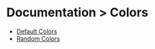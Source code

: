 # Documentation > Colors

- [Default Colors](https://github.com/TheXSolutions/repo-reporter/blob/main/docs/01-colors/00-Default-Colors.md)
- [Random Colors](https://github.com/TheXSolutions/repo-reporter/blob/main/docs/01-colors/01-Random-Colors.md)